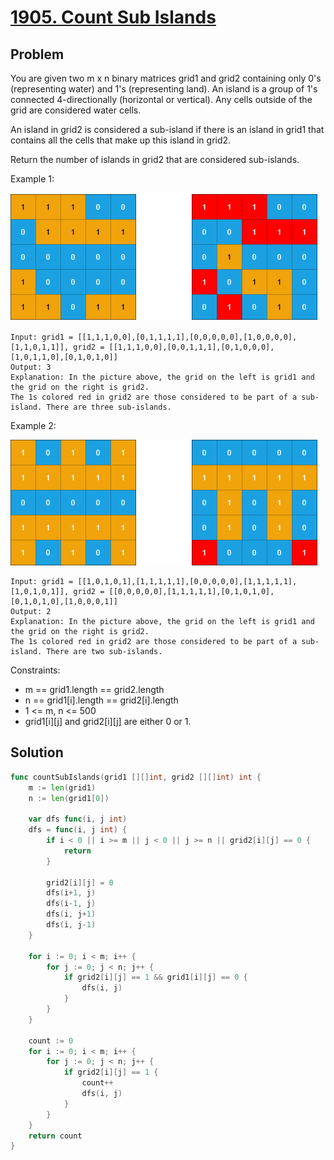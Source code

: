 # [1905. Count Sub Islands](https://leetcode.com/problems/count-sub-islands/)

## Problem

You are given two m x n binary matrices grid1 and grid2 containing only 0's (representing water) and 1's (representing land). An island is a group of 1's connected 4-directionally (horizontal or vertical). Any cells outside of the grid are considered water cells.

An island in grid2 is considered a sub-island if there is an island in grid1 that contains all the cells that make up this island in grid2.

Return the number of islands in grid2 that are considered sub-islands.

Example 1:

![alt text](image.png)

```
Input: grid1 = [[1,1,1,0,0],[0,1,1,1,1],[0,0,0,0,0],[1,0,0,0,0],[1,1,0,1,1]], grid2 = [[1,1,1,0,0],[0,0,1,1,1],[0,1,0,0,0],[1,0,1,1,0],[0,1,0,1,0]]
Output: 3
Explanation: In the picture above, the grid on the left is grid1 and the grid on the right is grid2.
The 1s colored red in grid2 are those considered to be part of a sub-island. There are three sub-islands.
```

Example 2:

![alt text](image-1.png)

```
Input: grid1 = [[1,0,1,0,1],[1,1,1,1,1],[0,0,0,0,0],[1,1,1,1,1],[1,0,1,0,1]], grid2 = [[0,0,0,0,0],[1,1,1,1,1],[0,1,0,1,0],[0,1,0,1,0],[1,0,0,0,1]]
Output: 2 
Explanation: In the picture above, the grid on the left is grid1 and the grid on the right is grid2.
The 1s colored red in grid2 are those considered to be part of a sub-island. There are two sub-islands.
``` 

Constraints:

- m == grid1.length == grid2.length
- n == grid1[i].length == grid2[i].length
- 1 <= m, n <= 500
- grid1[i][j] and grid2[i][j] are either 0 or 1.

## Solution

```go
func countSubIslands(grid1 [][]int, grid2 [][]int) int {
	m := len(grid1)
	n := len(grid1[0])

	var dfs func(i, j int)
	dfs = func(i, j int) {
		if i < 0 || i >= m || j < 0 || j >= n || grid2[i][j] == 0 {
			return
		}

		grid2[i][j] = 0
		dfs(i+1, j)
		dfs(i-1, j)
		dfs(i, j+1)
		dfs(i, j-1)
	}

	for i := 0; i < m; i++ {
		for j := 0; j < n; j++ {
			if grid2[i][j] == 1 && grid1[i][j] == 0 {
				dfs(i, j)
			}
		}
	}

	count := 0
	for i := 0; i < m; i++ {
		for j := 0; j < n; j++ {
			if grid2[i][j] == 1 {
				count++
				dfs(i, j)
			}
		}
	}
	return count
}
```
